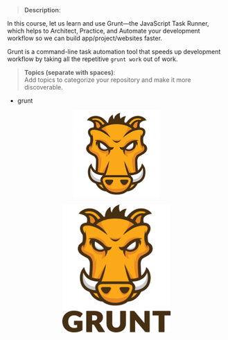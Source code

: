 > **Description**:

In this course, let us learn and use Grunt—the JavaScript Task Runner, which helps to Architect, Practice, and Automate your development workflow so we can build app/project/websites faster.

Grunt is a command-line task automation tool that speeds up development workflow by taking all the repetitive `grunt work` out of work.

> **Topics (separate with spaces)**: <br/>
Add topics to categorize your repository and make it more discoverable.

- grunt

<p align="center">
 <img src="_images-grunt-javascript-task-runner/grunt-logo-1.png" alt="Grunt - JavaScript Task Runner Logo" title="Grunt - JavaScript Task Runner" width="200" />
</p>

<p align="center">
 <img src="_images-grunt-javascript-task-runner/grunt-logo-2.png" alt="Grunt - JavaScript Task Runner Logo" title="Grunt - JavaScript Task Runner" width="250" />
</p>

